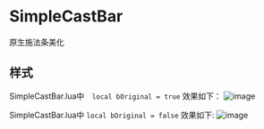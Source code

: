 # SimpleCastBar
原生施法条美化

## 样式
SimpleCastBar.lua中　`local bOriginal = true` 效果如下：
![image](https://github.com/StartAt24/SimpleCastBar/tree/master/screenshot/original.jpg)

SimpleCastBar.lua中 `local bOriginal = false` 效果如下:
![image](https://github.com/StartAt24/SimpleCastBar/tree/master/screenshot/fancy.jpg)



